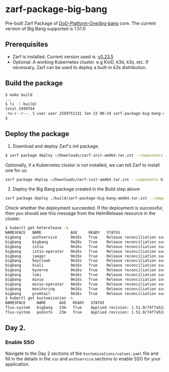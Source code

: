 # zarf-package-big-bang

Pre-built Zarf Package of [DoD-Platform-One/big-bang](https://github.com/DoD-Platform-One/big-bang) core. The current version of Big Bang supported is 1.51.0

## Prerequisites
- Zarf is installed. Current version used is: [v0.23.5](https://github.com/defenseunicorns/zarf/releases/tag/v0.23.5)
- Optional: A working Kubernetes cluster. e.g KinD, k3d, k3s, etc. If necessary, Zarf can be used to deploy a built-in k3s distribution.

## Build the package

```bash
$ make build
...
$ ls -l build/
total 2499764
-rw-r--r--. 1 user user 2559751131 Jan 23 08:24 zarf-package-big-bang-amd64.tar.zst
$ 
```

## Deploy the package

1. Download and deploy Zarf's init package.
```bash
$ zarf package deploy ~/Downloads/zarf-init-amd64.tar.zst --components git-server --confirm
```

Optionally, if a Kubernetes cluster is not installed, we can tell Zarf to install one for us:

```bash
zarf package deploy ~/Downloads/zarf-init-amd64.tar.zst --components k3s,git-server --confirm
```

2. Deploy the Big Bang package created in the Build step above:

```bash
zarf package deploy ./build/zarf-package-big-bang-amd64.tar.zst --components keycloak,authsvc --confirm
```

Check whether the deployment succeeded. If the deployment is successful, then you should see this message from the HelmRelease resource in the cluster.

``` bash
$ kubectl get helmrelease -A
NAMESPACE   NAME             AGE     READY   STATUS
bigbang     authservice      9m16s   True    Release reconciliation succeeded
bigbang     bigbang          9m28s   True    Release reconciliation succeeded
bigbang     istio            9m16s   True    Release reconciliation succeeded
bigbang     istio-operator   9m16s   True    Release reconciliation succeeded
bigbang     jaeger           9m16s   True    Release reconciliation succeeded
bigbang     keycloak         9m16s   True    Release reconciliation succeeded
bigbang     kiali            9m16s   True    Release reconciliation succeeded
bigbang     kyverno          9m16s   True    Release reconciliation succeeded
bigbang     loki             9m16s   True    Release reconciliation succeeded
bigbang     minio            9m16s   True    Release reconciliation succeeded
bigbang     minio-operator   9m16s   True    Release reconciliation succeeded
bigbang     monitoring       9m16s   True    Release reconciliation succeeded
bigbang     promtail         9m16s   True    Release reconciliation succeeded
$ kubectl get kustomization -A
NAMESPACE     NAME      AGE   READY   STATUS
flux-system   bigbang   23m   True    Applied revision: 1.51.0/74f7a52a33b8f912020fa69599dae1d75200c479
flux-system   podinfo   23m   True    Applied revision: 1.51.0/74f7a52a33b8f912020fa69599dae1d75200c479
```

## Day 2.

### Enable SSO

Navigate to the Day 2 sections of the `kustomizations/values.yaml` file and fill in the details in the `sso` and `authservice` sections to
enable SSO for your application.
